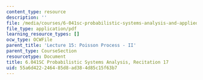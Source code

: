 ```yaml
---
content_type: resource
description: ''
file: /media/courses/6-041sc-probabilistic-systems-analysis-and-applied-probability-fall-2013/55a6d422246485d8ad384d85c15f63b7_MIT6_041SCF13_rec17.pdf
file_type: application/pdf
learning_resource_types: []
ocw_type: OCWFile
parent_title: 'Lecture 15: Poisson Process - II'
parent_type: CourseSection
resourcetype: Document
title: 6.041SC Probabilistic Systems Analysis, Recitation 17
uid: 55a6d422-2464-85d8-ad38-4d85c15f63b7
---
```

